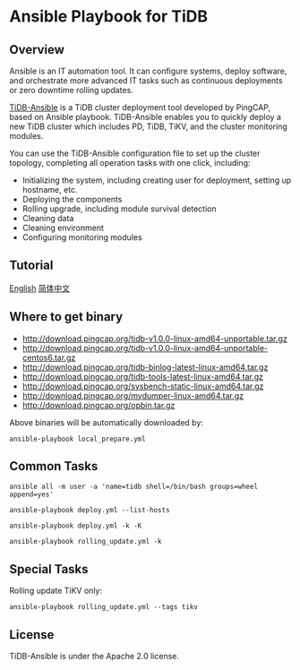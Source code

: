 # Ansible Playbook for TiDB
## Overview
Ansible is an IT automation tool. It can configure systems, deploy software, and orchestrate more advanced IT tasks such as continuous deployments or zero downtime rolling updates.

[TiDB-Ansible](https://github.com/pingcap/tidb-ansible) is a TiDB cluster deployment tool developed by PingCAP, based on Ansible playbook. TiDB-Ansible enables you to quickly deploy a new TiDB cluster which includes PD, TiDB, TiKV, and the cluster monitoring modules.
 
You can use the TiDB-Ansible configuration file to set up the cluster topology, completing all operation tasks with one click, including:
	
- Initializing the system, including creating user for deployment, setting up hostname, etc.
- Deploying the components
- Rolling upgrade, including module survival detection
- Cleaning data
- Cleaning environment
- Configuring monitoring modules

## Tutorial
[English](https://github.com/pingcap/docs/blob/master/op-guide/ansible-deployment.md)
[简体中文](https://github.com/pingcap/docs-cn/blob/master/op-guide/ansible-deployment.md)

## Where to get binary

- http://download.pingcap.org/tidb-v1.0.0-linux-amd64-unportable.tar.gz
- http://download.pingcap.org/tidb-v1.0.0-linux-amd64-unportable-centos6.tar.gz
- http://download.pingcap.org/tidb-binlog-latest-linux-amd64.tar.gz
- http://download.pingcap.org/tidb-tools-latest-linux-amd64.tar.gz
- http://download.pingcap.org/sysbench-static-linux-amd64.tar.gz
- http://download.pingcap.org/mydumper-linux-amd64.tar.gz
- http://download.pingcap.org/opbin.tar.gz

Above binaries will be automatically downloaded by:

    ansible-playbook local_prepare.yml

## Common Tasks

```
ansible all -m user -a 'name=tidb shell=/bin/bash groups=wheel append=yes'

ansible-playbook deploy.yml --list-hosts

ansible-playbook deploy.yml -k -K

ansible-playbook rolling_update.yml -k
```

## Special Tasks

Rolling update TiKV only:

    ansible-playbook rolling_update.yml --tags tikv

## License
TiDB-Ansible is under the Apache 2.0 license. 